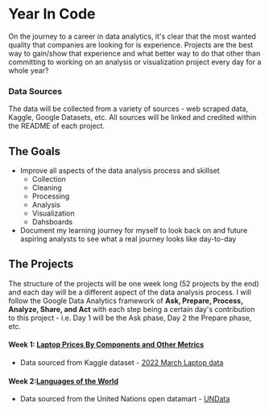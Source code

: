 # Year In Code
On the journey to a career in data analytics, it's clear that the most wanted quality that companies are looking for is experience. Projects are the best way to gain/show that experience and what better way to do that other than committing to working on an analysis or visualization project every day for a whole year?

### Data Sources
The data will be collected from a variety of sources - web scraped data, Kaggle, Google Datasets, etc. All sources will be linked and credited within the README of each project.

## The Goals
* Improve all aspects of the data analysis process and skillset
  - Collection
  - Cleaning
  - Processing
  - Analysis
  - Visualization
  - Dahsboards
* Document my learning journey for myself to look back on and future aspiring analysts to see what a real journey looks like day-to-day

## The Projects
The structure of the projects will be one week long (52 projects by the end) and each day will be a different aspect of the data analysis process. I will follow the Google Data Analytics framework of **Ask, Prepare, Process, Analyze, Share, and Act** with each step being a certain day's contribution to this project - i.e. Day 1 will be the Ask phase, Day 2 the Prepare phase, etc.

#### Week 1: [Laptop Prices By Components and Other Metrics](https://github.com/jbean1597/PersonalPortfolio/blob/main/DataAnalytics/YearInCode/Week1)
* Data sourced from Kaggle dataset - [2022 March Laptop data](https://www.kaggle.com/datasets/kuchhbhi/2022-march-laptop-data)

#### Week 2:[Languages of the World](https://github.com/jbean1597/PersonalPortfolio/blob/main/DataAnalytics/YearInCode/Week_2)
* Data sourced from the United Nations open datamart - [UNData](https://data.un.org/Data.aspx?q=language&d=POP&f=tableCode%3a27)
